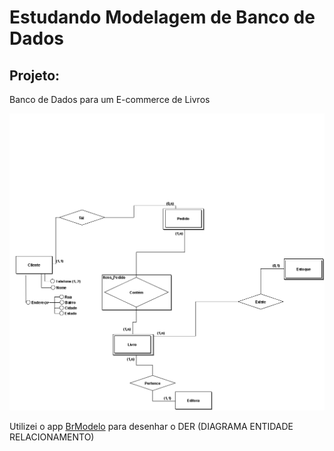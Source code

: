 <h1> Estudando Modelagem de Banco de Dados </h1>
 
<h2> Projeto:  </h2>
<p> Banco de Dados para um E-commerce de Livros </p>

<img src="DocRef/DER_DiagramaEntidadeRelacionamento.png"/> <br>


<p> Utilizei o app <a href ="https://github.com/ajunior/brmodelo-installer">BrModelo</a> para desenhar o DER (DIAGRAMA ENTIDADE RELACIONAMENTO)  </p>
